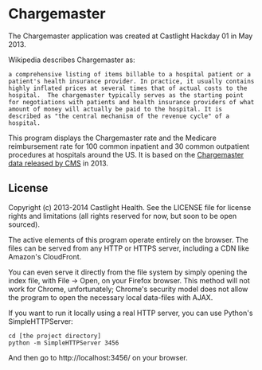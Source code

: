 # Chargemaster

The Chargemaster application was created at Castlight Hackday 01 in May 2013.


Wikipedia describes Chargemaster as:

    a comprehensive listing of items billable to a hospital patient or a
    patient's health insurance provider. In practice, it usually contains
    highly inflated prices at several times that of actual costs to the
    hospital.  The chargemaster typically serves as the starting point
    for negotiations with patients and health insurance providers of what
    amount of money will actually be paid to the hospital. It is
    described as "the central mechanism of the revenue cycle" of a
    hospital.

This program displays the Chargemaster rate and the Medicare reimbursement rate for 100 common inpatient and 30 common outpatient procedures at hospitals around the US. It is based on the [Chargemaster data released by CMS](http://www.cms.gov/Research-Statistics-Data-and-Systems/Statistics-Trends-and-Reports/Medicare-Provider-Charge-Data/index.html) in 2013.

## License

Copyright (c) 2013-2014 Castlight Health. See the LICENSE file for license rights and
limitations (all rights reserved for now, but soon to be open sourced).

The active elements of this program operate entirely on the browser. The files can be served from any HTTP or HTTPS server, including a CDN like Amazon's CloudFront.  

You can even serve it directly from the file system by simply opening the index file, with File -> Open, on your Firefox browser. This method will not work for Chrome, unfortunately; Chrome's security model does not allow the program to open the necessary local data-files with AJAX.

If you want to run it locally using a real HTTP server, you can use Python's SimpleHTTPServer:

    cd [the project directory]
    python -m SimpleHTTPServer 3456

And then go to http://localhost:3456/ on your browser.

